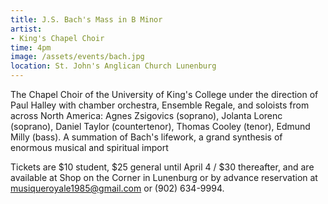 ```yaml
---
title: J.S. Bach's Mass in B Minor
artist:
- King's Chapel Choir
time: 4pm
image: /assets/events/bach.jpg
location: St. John's Anglican Church Lunenburg
---
```


The Chapel Choir of the University of King's College under the direction of Paul Halley with chamber orchestra, Ensemble Regale, and soloists from across North America: Agnes Zsigovics (soprano), Jolanta Lorenc (soprano), Daniel Taylor (countertenor), Thomas Cooley (tenor), Edmund Milly (bass). A summation of Bach's lifework, a grand synthesis of enormous musical and spiritual import

Tickets are $10 student, $25 general until April 4 / $30 thereafter, and are available at Shop on the Corner in Lunenburg or by advance reservation at [musiqueroyale1985@gmail.com](mailto:musiqueroyale1985@gmail.com) or (902) 634-9994.